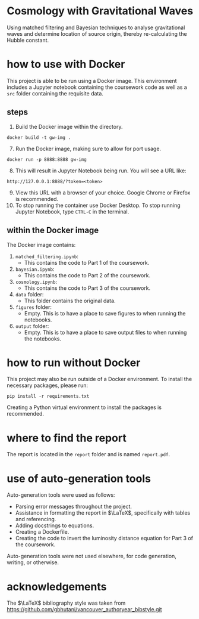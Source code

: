 # Cosmology with Gravitational Waves
Using matched filtering and Bayesian techniques to analyse gravitational waves and determine location of source origin, thereby re-calculating the Hubble constant.

# how to use with Docker
This project is able to be run using a Docker image. This environment includes a Jupyter notebook containing the coursework code as well as a `src` folder containing the requisite data.

## steps

1. Build the Docker image within the directory.
```
docker build -t gw-img .
```
7. Run the Docker image, making sure to allow for port usage.
```
docker run -p 8888:8888 gw-img
```
8. This will result in Jupyter Notebook being run. You will see a URL like:
```
http://127.0.0.1:8888/?token=<token>
```
9. View this URL with a browser of your choice. Google Chrome or Firefox is recommended.
10. To stop running the container use Docker Desktop. To stop running Jupyter Notebook, type `CTRL-C` in the terminal.

## within the Docker image
The Docker image contains:
1. `matched_filtering.ipynb`:
    - This contains the code to Part 1 of the coursework.
2. `bayesian.ipynb`:
    - This contains the code to Part 2 of the coursework.
3. `cosmology.ipynb`:
    - This contains the code to Part 3 of the coursework.
3. `data` folder:
    - This folder contains the original data.
4. `figures` folder:
    - Empty. This is to have a place to save figures to when running the notebooks.
5. `output` folder:
    - Empty. This is to have a place to save output files to when running the notebooks.
  
# how to run without Docker
This project may also be run outside of a Docker environment. To install the necessary packages, please run:
```
pip install -r requirements.txt
```
Creating a Python virtual environment to install the packages is recommended.

# where to find the report
The report is located in the `report` folder and is named `report.pdf`.

# use of auto-generation tools

Auto-generation tools were used as follows:
- Parsing error messages throughout the project.
- Assistance in formatting the report in $\LaTeX$, specifically with tables and referencing.
- Adding docstrings to equations.
- Creating a Dockerfile.
- Creating the code to invert the luminosity distance equation for Part 3 of the coursework.

Auto-generation tools were not used elsewhere, for code generation, writing, or otherwise.

# acknowledgements

The $\LaTeX$ bibliography style was taken from https://github.com/gbhutani/vancouver_authoryear_bibstyle.git
